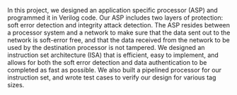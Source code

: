 In this project, we designed an application specific processor (ASP) and programmed it in Verilog code. Our ASP includes two layers of protection:
soft error detection and integrity attack detection. The ASP resides between a processor system and a network to make sure that the data sent out
to the network is soft-error free, and that the data received from the network to be used by the destination processor is not tampered.
We designed an instruction set architecture (ISA) that is efficient, easy to implement, and allows for both the soft error detection
and data authentication to be completed as fast as possible. We also built a pipelined processor for our instruction set, and wrote test cases
to verify our design for various tag sizes.

